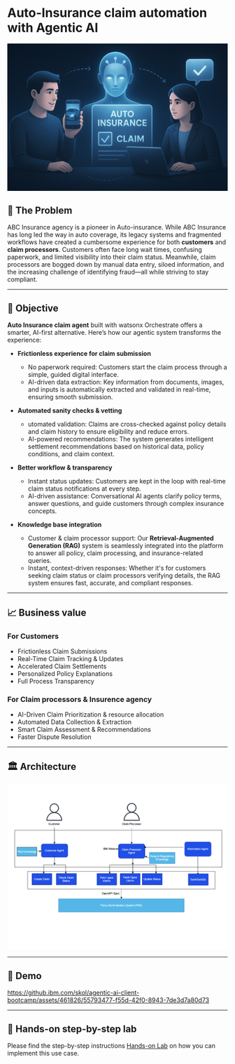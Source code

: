 # Auto-Insurance claim automation with Agentic AI 

![](insurance-banner.png)

## 🤔 The Problem

ABC Insurance agency is a pioneer in Auto-insurance. While ABC Insurance has long led the way in auto coverage, its legacy systems and fragmented workflows have created a cumbersome experience for both **customers** and **claim processors**. Customers often face long wait times, confusing paperwork, and limited visibility into their claim status. Meanwhile, claim processors are bogged down by manual data entry, siloed information, and the increasing challenge of identifying fraud—all while striving to stay compliant.

---

## 🎯 Objective

**Auto Insurance claim agent** built with watsonx Orchestrate offers a smarter, AI-first alternative. Here’s how our agentic system transforms the experience:

* **Frictionless experience for claim submission**

  * No paperwork required: Customers start the claim process through a simple, guided digital interface.
  * AI-driven data extraction: Key information from documents, images, and inputs is automatically extracted and validated in real-time, ensuring smooth submission.

* **Automated sanity checks & vetting**

  * utomated validation: Claims are cross-checked against policy details and claim history to ensure eligibility and reduce errors.
  * AI-powered recommendations: The system generates intelligent settlement recommendations based on historical data, policy conditions, and claim context.

* **Better workflow & transparency**

  * Instant status updates: Customers are kept in the loop with real-time claim status notifications at every step.
  * AI-driven assistance: Conversational AI agents clarify policy terms, answer questions, and guide customers through complex insurance concepts.

* **Knowledge base integration**

  * Customer & claim processor support: Our **Retrieval-Augmented Generation (RAG)** system is seamlessly integrated into the platform to answer all policy, claim processing, and insurance-related queries.
  * Instant, context-driven responses: Whether it's for customers seeking claim status or claim processors verifying details, the RAG system ensures fast, accurate, and compliant responses.

---

## 📈 Business value

### For Customers

* Frictionless Claim Submissions
* Real-Time Claim Tracking & Updates
* Accelerated Claim Settlements
* Personalized Policy Explanations
* Full Process Transparency

### For Claim processors & Insurence agency

* AI-Driven Claim Prioritization & resource allocation
* Automated Data Collection & Extraction
* Smart Claim Assessment & Recommendations
* Faster Dispute Resolution

---

## 🏛 Architecture

![Architecture](./assets/Insurance_Autoclaims_Architecture_v1.png)

---

## 🎥 Demo

<https://github.ibm.com/skol/agentic-ai-client-bootcamp/assets/461826/55793477-f55d-42f0-8943-7de3d7a80d73>

---


## 📝 Hands-on step-by-step lab

Please find the step-by-step instructions [Hands-on Lab](/usecases/autoclaim-insurance/assets/hands_on_lab_autoclaim_insurance.md) on how you can implement this use case.

